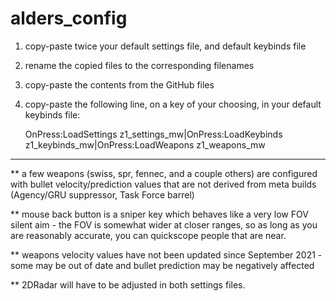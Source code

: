 # alders_config

1. copy-paste twice your default settings file, and default keybinds file
2. rename the copied files to the corresponding filenames 
3. copy-paste the contents from the GitHub files 
4. copy-paste the following line, on a key of your choosing, in your default keybinds file:

   OnPress:LoadSettings z1_settings_mw|OnPress:LoadKeybinds z1_keybinds_mw|OnPress:LoadWeapons z1_weapons_mw
   
_____________________________________________________________________________________________________________

** a few weapons (swiss, spr, fennec, and a couple others) are configured with bullet velocity/prediction values that are not derived from meta builds (Agency/GRU suppressor, Task Force barrel)

** mouse back button is a sniper key which behaves like a very low FOV silent aim - the FOV is somewhat wider at closer ranges, so as long as you are reasonably accurate, you can quickscope people that are near.

** weapons velocity values have not been updated since September 2021 - some may be out of date and bullet prediction may be negatively affected

** 2DRadar will have to be adjusted in both settings files.




